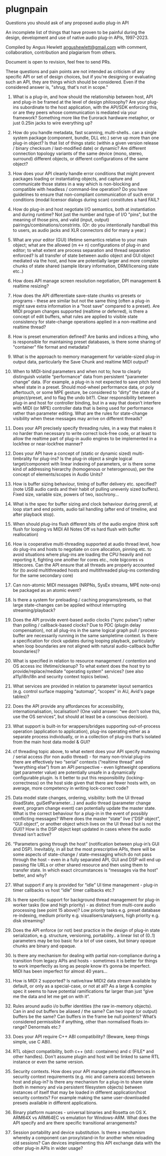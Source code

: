 # plugnpain
Questions you should ask of any proposed audio plug-in API

An incomplete list of things that have proven to be painful during the design, development and use of native audio plug-in APIs, 1997-2023.

Compiled by Angus Hewlett angushewlett@gmail.com with comment, collaboration, contribution and plagiarism from others.

Document is open to revision, feel free to send PRs.

These questions and pain points are not intended as criticism of any specific API or set of design choices, but if you're designing or evaluating such an API, they are things which should be considered. Even if the considered answer is, "*shrug*, that's not in scope."

1. What is a plug-in, and how should the relationship between host, API and plug-in be framed at the level of design philosophy? Are your plug-ins subordinate to the host application, with the API/SDK enforcing this, or are they peers whose communication is mediated via your framework? Something more like the Eurorack hardware metaphor, or just 0.25in jacks to wire everything up?

2. How do you handle metadata, fast scanning, multi-shells.. can a single system package (component, bundle, DLL etc.) serve up more than one plug-in object? Is that list of things static (within a given version release / binary checksum / last-modified date) or dynamic? Are different connection topology variants of the same device (mono, stereo, surround) different objects, or different configurations of the same object?

3. How does your API cleanly handle error conditions that might prevent packages loading or instantiating objects, and capture and communicate those states in a way which is non-blocking and compatible with headless / command-line operation? Do you have guidelines to ensure that non-compliant communication of such error conditions (modal licensor dialogs during scan) constitutes a hard FAIL?

4. How do plug-in and host negotiate I/O semantics, both at instantiation and during runtime? Not just the number and type of I/O "pins", but the meaning of those pins, and valid (input, output) pairings/combinations/constrints. (Or: do you intentionally handball this to users, as audio jacks and XLR connectors did for many a year.)

5. What are your editor (GUI) lifetime semantics relative to your main object; what are the allowed (m <-> n) configurations of plug-in and editor; to what extent are process separation and thread separation enforced? Is all transfer of state between audio object and GUI object mediated via the host, and how are potentially larger and more complex chunks of state shared (sample library information, DRM/licensing state etc..)

6. How does API manage screen resolution negotiation, DPI management & realtime resizing?

7. How does the API differentiate save-state chunks vs presets or programs - these are similar but not the same thing (often a plug-in might save extra information in a “host save” compared to a preset). Are MIDI program changes supported (realtime or deferred), is there a concept of edit buffers, what rules are applied to visible state consistency for state-change operations applied in a non-realtime and realtime thread?

8. How is preset enumeration defined? Are banks and indices a thing, who is responsible for maintaining preset databases, is there some sharing of "container" file format and metadata?

9. What is the approach to memory management for variable-sized plug-in output data, particularly the Save Chunk and realtime MIDI output?

10. When to MIDI-bind parameters and when not to; how to clearly distinguish volatile “performance” data from persistent “parameter change” data. (For example, a plug-in is not expected to save pitch bend wheel state in a preset. Should mod-wheel performance data, or poly aftertouch, or some MPE gesture, be considered to “dirty” the state of a project/preset, and to flag the undo bit?). Clear responsibility between plug-in and host for controller binding, but in a way that doesn’t interfere with MIDI (or MPE) controller data that is being used for performance rather than parameter editing. What are the rules for state-change visibility when these messages may arrive on different threads?

11. Does your API precisely specify threading rules, in a way that makes it no harder than necessary to write correct lock-free code, or at least to allow the realtime part of plug-in audio engines to be implemented in a lockfree or near-lockfree manner?

12. Does your API have a concept of (static or dynamic sized) multi-timbrality for plug-ins? Is the plug-in object a single logical target/component with linear indexing of parameters, or is there some kind of addressing hierarchy (homogenous or heterogenous), per the concept of elements/scopes in Audio Units?

13. How is buffer sizing behaviour, timing of buffer delivery etc. specified? (note USB audio cards and their habit of pulling unevenly sized buffers). Fixed size, variable size, powers of two, isochrony...

14. What is the spec for buffer sizing and clock behaviour during preroll, at loop start and end points, audio tail handling (after end of timeline, and after playback stop).

15. When should plug-ins flush different bits of the audio engine (think soft flush for looping vs MIDI All Notes Off vs hard flush with buffer reallocation)

16. How is cooperative multi-threading supported at audio thread level, how do plug-ins and hosts to negotiate on core allocation, pinning etc. to avoid situations where plug-ins are loading the CPU heavily and not reporting it, fighting one another for cores etc., note bigcores vs littlecores. Can the API ensure that all threads are properly accounted for (to avoid multithreaded hosts and multithreaded plug-ins contending for the same secondary core)

17. Can non-atomic MIDI messages (NRPNs, SysEx streams, MPE note-ons) be packaged as an atomic event?

18. Is there a system for preloading / caching programs/presets, so that large state-changes can be applied without interrupting streaming/playback? 

19. Does the API provide event-based audio clocks (“sync pulses”) rather than polling / callback-based clocks? Due to PDC (plugin delay compensation), not all plug-ins in the same logical graph pull / process-buffer are necessarily running in the same sampletime context. Is there a specification for clock updates during looping playback, particularly when loop boundaries are not aligned with natural audio-callback buffer boundaries)?

20. What is specified in relation to resource management / contention and OS access inc lifetime/cleanup? To what extent does the host try to provide/replace/mediate "operating system" services? (see also a11y/i8n/l8n and security context topics below).
    
21. What services are provided in relation to parameter layout semantics (e.g. control surface mapping “automap”, “scopes” in AU, Avid's page tables)?

22. Does the API provide any affordances for accessibility, internationalisation, localisation? (One valid answer: “we don’t solve this, use the OS services”, but should at least be a conscious decision).

23. What support is built-in for wrappers/bridges supporting out-of-process operation (application to application), plug-ins operating either as a separate process individually, or in a collection of plug-ins that’s isolated from the main host data model & GUI?

24. cf threading topic above, to what extent does your API specify mutexing / serial access (for non audio thread) - for many non-trivial plug-ins there are effectively two “serial” contexts (“realtime thread” and “everything else”) from an API perspective - even lightweight operations (get parameter value) are potentially unsafe in a dynamically configurable plugin. Is it better to put this responsibility (locking-correctness) on the host side given that there are fewer hosts with, on average, more competency in writing lock-correct code?

25. Data model state changes, ordering, visibility: both the UI thread (loadState, guiSetParameter…) and audio thread (parameter change event, program change event) can potentially update the master state. What is the correct behaviour for a plug-in in the event of possibly conflicting messages? Where does the master “state” live (“DSP object”, “GUI object”, or another object which lives on the UI thread but is not the GUI)? How is the DSP object kept updated in cases where the audio thread isn’t active?

26. “Parameters going through the host” (notification between plug-in’s GUI and DSP). Inevitably, in all but the most prescriptive APIs, there will be some aspects of state-change / state-messaging which do not pass through the host - even in a fully separated API, GUI and DSP will end up passing file URLs or other shared resource and then using them to transfer state. In which exact circumstances is “messages via the host” better, and why?

27. What support if any is provided for “idle” UI time management - plug-in timer callbacks vs host “idle” timer callbacks etc.?

28. Is there specific support for background thread management for plug-in worker tasks (low and high priority) - as distinct from multi-core audio processing (see point 15 above)? Low priority tasks e.g. preset database re-indexing, medium priority e.g. visualisers/analysers, high priority e.g. disk streaming?

29. Does the API enforce (or not) best practice in the design of plug-in state serialization, e.g. structure, versioning, portability.. a linear list of (0..1) parameters may be too basic for a lot of use cases, but binary opaque chunks are binary and opaque.

30. Is there any mechanism for dealing with partial non-compliance during a transition from legacy APIs and hosts - sometimes it is better for things to work imperfectly as long as people know it’s gonna be imperfect. MIDI has been imperfect for almost 40 years…

31. How is MIDI 2 supported?  Is native/raw MIDI2 data stream available by default, or only as a special-case, or not at all? As a large & complex spec it seems to have potential ramifications far larger than just “give me the data and let me get on with it”.

32. Rules around audio i/o buffer identities (the raw in-memory objects). Can in and out buffers be aliased / the same? Can two input (or output) buffers be the same? Can buffers in the frame be null pointers? What’s considered permissible if anything, other than normalised floats in-range? Denormals etc.?

33. Does your API require C++ ABI compatibility? (Beware, keep things simple, use C ABI).

34. RTL object compatibility, both c++ (std:: containers) and c (FILE* and other handles). Don't assume plugin and host will be linked to same RTL instance or even the same version.

35. Security contexts. How does your API manage potential differences in security context requirements (e.g. mic and camera access) between host and plug-in? Is there any mechanism for a plug-in to share state (both in memory and via persistent filesystem objects) between instances of itself that may be loaded in different application/host security contexts? For example making the same user-downloaded presets available in different applications.
    
36. Binary platform nuances - universal binaries and Rosetta on OS X. ARM64X vs ARM64EC vs emulation for Windows-ARM. What does the API specify and are there specific transitional arrangements?

37. Session portability and device substitution. Is there a mechanism whereby a component can proxy/stand-in for another when reloading old sessions? Can devices implementing this API exchange data with the other plug-in APIs in wider usage?
